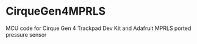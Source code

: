 # CirqueGen4MPRLS
MCU code for Cirque Gen 4 Trackpad Dev Kit and Adafruit MPRLS ported pressure sensor
